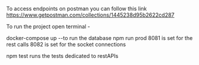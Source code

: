 To access endpoints on postman you can follow this link
https://www.getpostman.com/collections/1445238d95b2622cd287

To run the project open terminal -

docker-compose up --to run the database
npm run prod
8081 is set for the rest calls
8082 is set for the socket connections

npm test runs the tests dedicated to restAPIs
